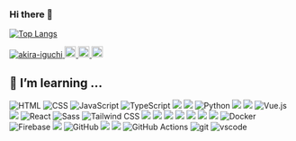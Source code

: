 ### Hi there 👋

[![Top Langs](https://github-readme-stats.vercel.app/api/top-langs/?username=akira-iguchi&layout=compact)](https://github.com/anuraghazra/github-readme-stats)

<p align="left"> 
  <a href="https://github.com/akira-iguchi/akira-iguchi/">
    <img src="https://komarev.com/ghpvc/?username=akira-iguchi" alt="akira-iguchi" />
  </a>
  <a href="http://twitter.com/iguchan_4649">
    <img height="20" src="https://img.shields.io/twitter/follow/iguchan_4649?label=Twitter&logo=twitter&style=flat" />
  </a>
  <a href="https://github.com/akira-iguchi">
    <img height="20" src="https://img.shields.io/github/followers/akira-iguchi?label=follow&logo=github&style=flat" />
  </a>
  <a href="http://qiita.com/akira-iguchi">
    <img height="20" src="https://qiita-badge.apiapi.app/s/iguchan_4649/contributions.svg" />
  </a>
</p>

## 🌱 I’m learning ...
![HTML](https://img.shields.io/badge/-HTML5-E34F26?style=flat&logo=html5&logoColor=white)
![CSS](https://img.shields.io/badge/-CSS3-1572B6?style=flat&logo=css3&logoColor=white)
![JavaScript](https://img.shields.io/badge/-JavaScript-F7DF1E?style=flat&logo=javascript&logoColor=white)
![TypeScript](https://img.shields.io/badge/-TypeScript-3178C6?style=flat&logo=typescript&logoColor=white)
<img src="https://img.shields.io/badge/-Ruby-CC342D.svg?logo=ruby&style=plastic">
<img src="https://img.shields.io/badge/-Php-777BB4.svg?logo=php&style=plastic">
![Python](https://img.shields.io/badge/-Python-3776AB?style=flat&logo=python&logoColor=white)
<img src="https://img.shields.io/badge/-Rails-CC0000.svg?logo=rails&style=plastic">
<img src="https://img.shields.io/badge/-Laravel-E74430.svg?logo=laravel&style=plastic">
![Vue.js](https://img.shields.io/badge/-Vue.js-4FC08D?style=flat&logo=vue.js&logoColor=white)
<img src="https://img.shields.io/badge/-Nuxt.js-00C58E.svg?logo=nuxt.js&style=plastic">
![React](https://img.shields.io/badge/-React-61DAFB?style=flat&logo=react&logoColor=white)
![Sass](https://img.shields.io/badge/-Sass-CC6699?style=flat&logo=sass&logoColor=white)
![Tailwind CSS](https://img.shields.io/badge/-Tailwind_CSS-06B6D4?style=flat&logo=tailwind-css&logoColor=white)
<img src="https://img.shields.io/badge/-Bootstrap-563D7C.svg?logo=bootstrap&style=plastic">
<img src="https://img.shields.io/badge/-Webpack-8DD6F9.svg?logo=webpack&style=plastic">
<img src="https://img.shields.io/badge/-Nginx-269539.svg?logo=nginx&style=plastic">
<img src="https://img.shields.io/badge/-Amazon%20aws-232F3E.svg?logo=amazon-aws&style=plastic">
<img src="https://img.shields.io/badge/-Circleci-343434.svg?logo=circleci&style=plastic">
<img src="https://img.shields.io/badge/-Figma-F24E1E.svg?logo=figma&style=plastic">
<img src="https://img.shields.io/badge/-Linux-FCC624.svg?logo=linux&style=plastic">
![Docker](https://img.shields.io/badge/-Docker-2496ED?style=flat&logo=docker&logoColor=white)
![Firebase](https://img.shields.io/badge/-Firebase-FFCA28?style=flat&logo=firebase&logoColor=white)
<img src="https://img.shields.io/badge/-Postman-FF6C37.svg?logo=postman&style=plastic">
![GitHub](https://img.shields.io/badge/-GitHub-181717?style=flat&logo=github&logoColor=white)
<img src="https://img.shields.io/badge/-Bitbucket-0052CC.svg?logo=bitbucket&style=plastic">
<img src="https://img.shields.io/badge/-Eslint-4B32C3.svg?logo=eslint&style=plastic">
![GitHub Actions](https://img.shields.io/badge/-GitHub_Actions-2088FF?style=flat&logo=github-actions&logoColor=white)
![git](https://img.shields.io/badge/-git-F05032?style=flat&logo=git&logoColor=white)
![vscode](https://img.shields.io/badge/-vscode-007ACC?style=flat&logo=visual-studio-code&logoColor=white)

<!--
**akira-iguchi/akira-iguchi** is a ✨ _special_ ✨ repository because its `README.md` (this file) appears on your GitHub profile.

Here are some ideas to get you started:

- 🔭 I’m currently working on ...
- 🌱 I’m currently learning ...
- 👯 I’m looking to collaborate on ...
- 🤔 I’m looking for help with ...
- 💬 Ask me about ...
- 📫 How to reach me: ...
- 😄 Pronouns: ...
- ⚡ Fun fact: ...
-->
